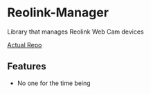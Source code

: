 # Reolink-Manager

Library that manages Reolink Web Cam devices

[Actual Repo](https://git.windmaker.net/a-castellano/Reolink-Manager)

## Features

* No one for the time being
